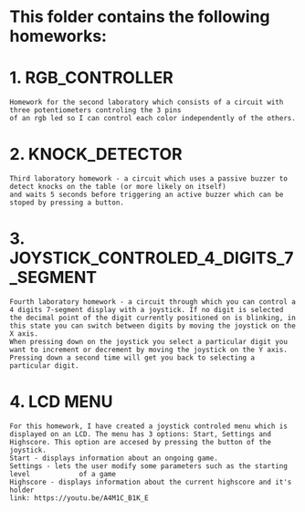 # This folder contains the following homeworks:
  # 1. RGB_CONTROLLER 
    Homework for the second laboratory which consists of a circuit with three potentiometers controling the 3 pins 
    of an rgb led so I can control each color independently of the others.
  # 2. KNOCK_DETECTOR
    Third laboratory homework - a circuit which uses a passive buzzer to detect knocks on the table (or more likely on itself) 
    and waits 5 seconds before triggering an active buzzer which can be stoped by pressing a button.
  # 3. JOYSTICK_CONTROLED_4_DIGITS_7_SEGMENT
    Fourth laboratory homework - a circuit through which you can control a 4 digits 7-segment display with a joystick. If no digit is selected the decimal point of the digit currently positioned on is blinking, in this state you can switch between digits by moving the joystick on the X axis. 
    When pressing down on the joystick you select a particular digit you want to increment or decrement by moving the joystick on the Y axis. Pressing down a second time will get you back to selecting a particular digit.
  # 4. LCD MENU
    For this homework, I have created a joystick controled menu which is 
    displayed on an LCD. The menu has 3 options: Start, Settings and Highscore. This option are accesed by pressing the button of the joystick.
    Start - displays information about an ongoing game.
    Settings - lets the user modify some parameters such as the starting level            of a game
    Highscore - displays information about the current highscore and it's holder
    link: https://youtu.be/A4M1C_B1K_E
